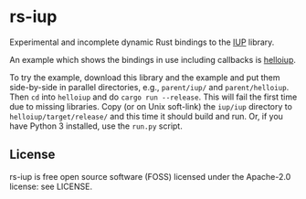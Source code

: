 # rs-iup

Experimental and incomplete dynamic Rust bindings to the
[IUP](https://www.tecgraf.puc-rio.br/iup/) library.

An example which shows the bindings in use including callbacks is
[helloiup]().

To try the example, download this library and the example and put them
side-by-side in parallel directories, e.g., `parent/iup/` and
`parent/helloiup`. Then `cd` into `helloiup` and do `cargo run --release`.
This will fail the first time due to missing libraries. Copy (or on Unix
soft-link) the `iup/iup` directory to `helloiup/target/release/` and this
time it should build and run. Or, if you have Python 3 installed, use the
`run.py` script.

## License

rs-iup is free open source software (FOSS) licensed under the Apache-2.0
license: see LICENSE.
